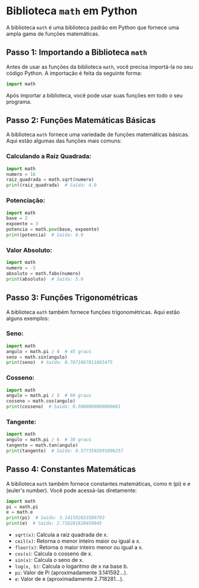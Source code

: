 # Biblioteca `math` em Python

A biblioteca `math` é uma biblioteca padrão em Python que fornece uma ampla gama de funções matemáticas.

## Passo 1: Importando a Biblioteca `math`

Antes de usar as funções da biblioteca `math`, você precisa importá-la no seu código Python. A importação é feita da seguinte forma:

```python
import math
```

Após importar a biblioteca, você pode usar suas funções em todo o seu programa.

## Passo 2: Funções Matemáticas Básicas

A biblioteca `math` fornece uma variedade de funções matemáticas básicas. Aqui estão algumas das funções mais comuns:

### Calculando a Raiz Quadrada:

```python
import math
numero = 16
raiz_quadrada = math.sqrt(numero)
print(raiz_quadrada)  # Saída: 4.0
```

### Potenciação:

```python
import math
base = 2
expoente = 3
potencia = math.pow(base, expoente)
print(potencia)  # Saída: 8.0
```

### Valor Absoluto:

```python
import math
numero = -5
absoluto = math.fabs(numero)
print(absoluto)  # Saída: 5.0
```

## Passo 3: Funções Trigonométricas

A biblioteca `math` também fornece funções trigonométricas. Aqui estão alguns exemplos:

### Seno:

```python
import math
angulo = math.pi / 4  # 45 graus
seno = math.sin(angulo)
print(seno)  # Saída: 0.7071067811865475
```

### Cosseno:

```python
import math
angulo = math.pi / 3  # 60 graus
cosseno = math.cos(angulo)
print(cosseno)  # Saída: 0.5000000000000001
```

### Tangente:

```python
import math
angulo = math.pi / 6  # 30 graus
tangente = math.tan(angulo)
print(tangente)  # Saída: 0.5773502691896257
```

## Passo 4: Constantes Matemáticas

A biblioteca `math` também fornece constantes matemáticas, como π (pi) e 𝑒 (euler's number). Você pode acessá-las diretamente:

```python
import math
pi = math.pi
e = math.e
print(pi)  # Saída: 3.141592653589793
print(e)  # Saída: 2.718281828459045
```

- `sqrt(x)`: Calcula a raiz quadrada de x.
- `ceil(x)`: Retorna o menor inteiro maior ou igual a x.
- `floor(x)`: Retorna o maior inteiro menor ou igual a x.
- `cos(x)`: Calcula o cosseno de x.
- `sin(x)`: Calcula o seno de x.
- `log(x, b)`: Calcula o logaritmo de x na base b.
- `pi`: Valor de Pi (aproximadamente 3.141592...).
- `e`: Valor de e (aproximadamente 2.718281...).
